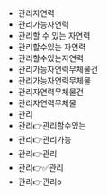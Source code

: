 - 관리자연력
- 관리가능자연력
- 관리할 수 있는 자연력
- 관리할수있는 자연력
- 관리할수있는자연력
- 관리가능자연력무체물건
- 관리가능자연력무체물
- 관리자연력무체물건
- 관리자연력무체물
- 관리
- 관리👉관리할수있는
- 관리👉관리가능
- 관리👉관리
- 관리👉✅관리
- 관리👉관리o